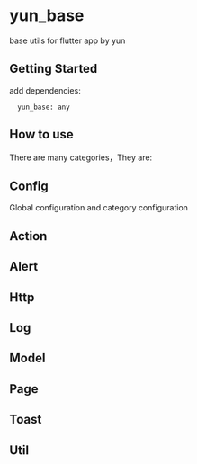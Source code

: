 # yun_base

base utils for flutter app by yun

## Getting Started

add dependencies:

```
  yun_base: any
```

## How to use

There are many categories，They are:



## Config

Global configuration and category configuration



## Action



## Alert



## Http



## Log



## Model



## Page



## Toast



## Util












